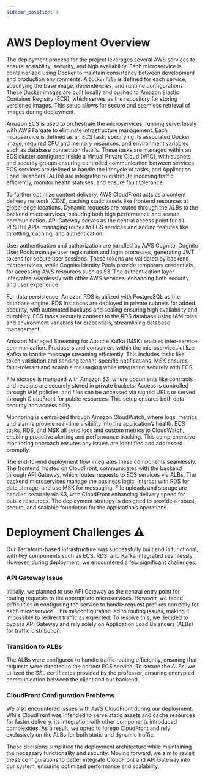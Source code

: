 ```yaml
---
sidebar_position: 4
---
```


# AWS Deployment Overview

The deployment process for the project leverages several AWS services to ensure scalability, security, and high availability. Each microservice is containerized using Docker to maintain consistency between development and production environments. A `Dockerfile` is defined for each service, specifying the base image, dependencies, and runtime configurations. These Docker images are built locally and pushed to Amazon Elastic Container Registry (ECR), which serves as the repository for storing versioned images. This setup allows for secure and seamless retrieval of images during deployment.

Amazon ECS is used to orchestrate the microservices, running serverlessly with AWS Fargate to eliminate infrastructure management. Each microservice is defined as an ECS task, specifying its associated Docker image, required CPU and memory resources, and environment variables such as database connection details. These tasks are managed within an ECS cluster configured inside a Virtual Private Cloud (VPC), with subnets and security groups ensuring controlled communication between services. ECS services are defined to handle the lifecycle of tasks, and Application Load Balancers (ALBs) are integrated to distribute incoming traffic efficiently, monitor health statuses, and ensure fault tolerance.

To further optimize content delivery, AWS CloudFront acts as a content delivery network (CDN), caching static assets like frontend resources at global edge locations. Dynamic requests are routed through the ALBs to the backend microservices, ensuring both high performance and secure communication. API Gateway serves as the central access point for all RESTful APIs, managing routes to ECS services and adding features like throttling, caching, and authentication.

User authentication and authorization are handled by AWS Cognito. Cognito User Pools manage user registration and login processes, generating JWT tokens for secure user sessions. These tokens are validated by backend microservices, while Cognito Identity Pools provide temporary credentials for accessing AWS resources such as S3. The authentication layer integrates seamlessly with other AWS services, enhancing both security and user experience.

For data persistence, Amazon RDS is utilized with PostgreSQL as the database engine. RDS instances are deployed in private subnets for added security, with automated backups and scaling ensuring high availability and durability. ECS tasks securely connect to the RDS database using IAM roles and environment variables for credentials, streamlining database management.

Amazon Managed Streaming for Apache Kafka (MSK) enables inter-service communication. Producers and consumers within the microservices utilize Kafka to handle message streaming efficiently. This includes tasks like token validation and sending tenant-specific notifications. MSK ensures fault-tolerant and scalable messaging while integrating securely with ECS.

File storage is managed with Amazon S3, where documents like contracts and receipts are securely stored in private buckets. Access is controlled through IAM policies, and files can be accessed via signed URLs or served through CloudFront for public resources. This setup ensures both data security and accessibility.

Monitoring is centralized through Amazon CloudWatch, where logs, metrics, and alarms provide real-time visibility into the application’s health. ECS tasks, RDS, and MSK all send logs and custom metrics to CloudWatch, enabling proactive alerting and performance tracking. This comprehensive monitoring approach ensures any issues are identified and addressed promptly.

The end-to-end deployment flow integrates these components seamlessly. The frontend, hosted on CloudFront, communicates with the backend through API Gateway, which routes requests to ECS services via ALBs. The backend microservices manage the business logic, interact with RDS for data storage, and use MSK for messaging. File uploads and storage are handled securely via S3, with CloudFront enhancing delivery speed for public resources. The deployment strategy is designed to provide a robust, secure, and scalable foundation for the application’s operations.

# Deployment Challenges ⚠️

Our Terraform-based infrastructure was successfully built and is functional, with key components such as ECS, RDS, and Kafka integrated seamlessly. However, during deployment, we encountered a few significant challenges:

### API Gateway Issue
Initially, we planned to use API Gateway as the central entry point for routing requests to the appropriate microservices. However, we faced difficulties in configuring the service to handle request prefixes correctly for each microservice. This misconfiguration led to routing issues, making it impossible to redirect traffic as expected. To resolve this, we decided to bypass API Gateway and rely solely on Application Load Balancers (ALBs) for traffic distribution.

### Transition to ALBs
The ALBs were configured to handle traffic routing efficiently, ensuring that requests were directed to the correct ECS service. To secure the ALBs, we utilized the SSL certificates provided by the professor, ensuring encrypted communication between the client and our backend.

### CloudFront Configuration Problems
We also encountered issues with AWS CloudFront during our deployment. While CloudFront was intended to serve static assets and cache resources for faster delivery, its integration with other components introduced complexities. As a result, we opted to forego CloudFront and rely exclusively on the ALBs for both static and dynamic traffic.

These decisions simplified the deployment architecture while maintaining the necessary functionality and security. Moving forward, we aim to revisit these configurations to better integrate CloudFront and API Gateway into our system, ensuring optimized performance and scalability.
